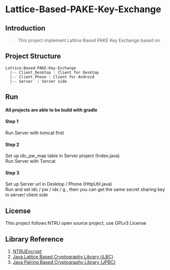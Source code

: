 # Lattice-Based-PAKE-Key-Exchange

## Introduction
> This project implement Lattice Based PAKE Key Exchange based on 

## Project Structure
```
Lattice-Based-PAKE-Key-Exchange
  |-- Client_Desktop : Client for Desktop
  |-- Client_Phone : Client for Android
  |-- Server  : Server side
```

## Run
#### All projects are able to be build with gradle
#### Step 1 
Run Server with tomcat first
#### Step 2
Set up idc_pw_map table in Server project (Index.java)<br>
Run Server with Tomcat
#### Step 3
Set up Server url in Desktop / Phone (HttpUtil.java)<br>
Run and set idc / pw / ids / g , then you can get the same secret sharing key in server/ client side


## License
This project follows NTRU open source project, use GPLv3 License

## Library Reference
1. [NTRUEncrypt](https://github.com/NTRUOpenSourceProject/ntru-crypto)
2. [Java Lattice Based Cryptography Library (jLBC)](http://gas.dia.unisa.it/projects/jlbc/)
3. [Java Pairing Based Cryptography Library (JPBC)](http://gas.dia.unisa.it/projects/jpbc/#.WPhieVOGOV4)
